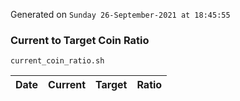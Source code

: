 Generated on `Sunday 26-September-2021 at 18:45:55`

### Current to Target Coin Ratio
`current_coin_ratio.sh`

Date|Current|Target|Ratio
---|---|---|---
